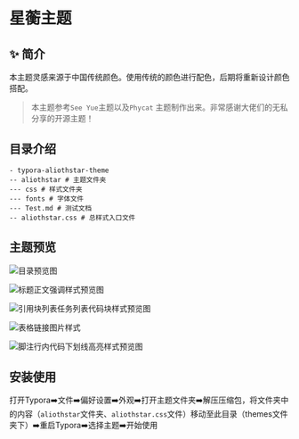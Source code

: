 # 星蘅主题

## ✨ 简介

本主题灵感来源于中国传统颜色。使用传统的颜色进行配色，后期将重新设计颜色搭配。

> 本主题参考`See Yue`主题以及`Phycat` 主题制作出来。非常感谢大佬们的无私分享的开源主题！

## 目录介绍

```
- typora-aliothstar-theme
-- aliothstar # 主题文件夹
--- css # 样式文件夹
--- fonts # 字体文件
--- Test.md # 测试文档
-- aliothstar.css # 总样式入口文件
```

## 主题预览

![目录预览图](https://gitee.com/aliothstar/picgo/raw/master/TyporaTheme/目录预览图.png)

![标题正文强调样式预览图](https://gitee.com/aliothstar/picgo/raw/master/TyporaTheme/标题正文强调样式预览图.png)

![引用块列表任务列表代码块样式预览图](https://gitee.com/aliothstar/picgo/raw/master/TyporaTheme/引用块列表任务列表代码块样式预览图.png)

![表格链接图片样式](https://gitee.com/aliothstar/picgo/raw/master/TyporaTheme/表格链接图片样式.png)

![脚注行内代码下划线高亮样式预览图](https://gitee.com/aliothstar/picgo/raw/master/TyporaTheme/脚注行内代码下划线高亮样式预览图.png)

## 安装使用

打开Typora➡️文件➡️偏好设置➡️外观➡️打开主题文件夹➡️解压压缩包，将文件夹中的内容（`aliothstar`文件夹、`aliothstar.css`文件）移动至此目录（themes文件夹下）➡️重启Typora➡️选择主题➡️开始使用
